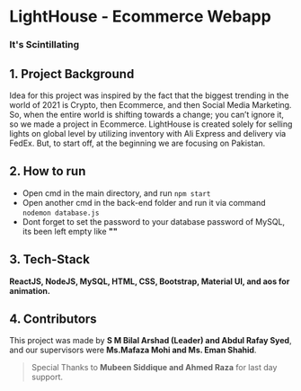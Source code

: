 ﻿# LightHouse - Ecommerce Webapp
### It's Scintillating

## 1. Project Background

Idea for this project was inspired by the fact that the biggest trending in the world of 2021 is Crypto, then Ecommerce, and then Social Media Marketing. So, when the entire world is shifting towards a change; you can’t ignore it, so we made a project in Ecommerce. LightHouse is created solely for selling lights on global level by utilizing inventory with Ali Express and delivery via FedEx. But, to start off, at the beginning we are focusing on Pakistan.

## 2. How to run

 - Open cmd in the main directory, and run ```npm start```
 - Open another cmd in the back-end folder and run it via command ```nodemon database.js```
 - Dont forget to set the password to your database password of MySQL, its been left empty like **""**

## 3. Tech-Stack

**ReactJS, NodeJS, MySQL, HTML, CSS, Bootstrap, Material UI, and aos for animation.**

## 4. Contributors

This project was made by **S M Bilal Arshad (Leader) and Abdul Rafay Syed**, and our supervisors were **Ms.Mafaza Mohi and Ms. Eman Shahid**.
> Special Thanks to **Mubeen Siddique and Ahmed Raza** for last day support.

